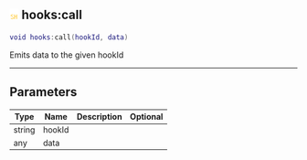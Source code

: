 ## ![shared](.gitbook/assets/shared.png) hooks:call


```lua
void hooks:call(hookId, data)
```

Emits data to the given hookId


------
## Parameters

| Type   | Name | Description              | Optional |
| ------ | ---- | ------------------------ | -------: |
| string | hookId |  |  |
| any | data |  |  |


